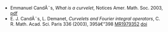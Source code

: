 * Emmanuel CandÃ¨s, _What is a curvelet_, Notices Amer. Math. Soc. 2003, [pdf](http://www.ams.org/notices/200311/what-is.pdf)
* E. J. CandÃ¨s, L. Demanet, _Curvelets and Fourier integral operators_, C. R. Math. Acad. Sci. Paris 336 (2003), 395â€“398 [MR1979352](http://www.ams.org/mathscinet-getitem?mr=1979352) <a href="http://dx.doi.org/10.1016/S1631-073X(03)00095-5">doi</a>